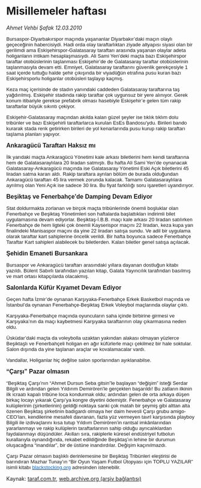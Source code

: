# Misillemeler haftası

*Ahmet Vehbi Şafak 12.03.2010*

<div class="yazi"><p><span style="FONT-FAMILY: 'Arial','sans-serif'; FONT-SIZE: 10pt">Bursaspor-Diyarbak<span style="COLOR: #1a171b">ırspor maçında yaşananlar Diyarbakır’daki maçın olaylı geçeceğinin habercisiydi. Hadi orda olay taraftarlıktan ziyade altyapısı siyasi olan bir gerilimdi ama Eskişehirspor-Galatasaray taraftarı arasında yaşanan olaylar adeta holiganların intikam hesaplaşmasıydı. Ali Sami Yen’deki maçta bazı Eskişehirspor taraftar otobüslerinin taşlanması Eskişehir’de de Galatasaray taraftar otobüslerinin taşlanmasıyla devam etti. Emniyet, Galatasaray taraftarını güvenlik gerekçesiyle 1 saat içerde tuttuğu halde şehir çıkışında bir viyadüğün etrafına pusu kuran bazı Eskişehirsporlu holiganlar otobüsleri taşlayıp kaçmış.<?xml:namespace prefix = o ns = "urn:schemas-microsoft-com:office:office" /><o:p></o:p></span></span></p>
<p><span style="FONT-FAMILY: 'Arial','sans-serif'; COLOR: #1a171b; FONT-SIZE: 10pt">Keza maç içerisinde de stadın yanındaki caddeden Galatasaray taraftarına taş yağdırılmış. Eskişehir stadında rakip taraftar çok uygunsuz bir yere alınıyor. Gerek konum itibariyle gerekse prefabrik olması hasebiyle Eskişehir’e gelen tüm rakip taraftarlar büyük sıkıntı çekiyor.<o:p></o:p></span></p>
<p><span style="FONT-FAMILY: 'Arial','sans-serif'; COLOR: #1a171b; FONT-SIZE: 10pt">Eskişehir-Galatasaray maçından akılda kalan güzel şeyler ise tıklık tıklım dolu tribünler ve bazı Eskişehirli taraftarlarca kurulan EsEs Bandosu’ydu. Birileri bando kurarak stada renk getirirken birileri de yol kenarlarında pusu kurup rakip taraftarı taşlama planları yapıyor.<o:p></o:p></span></p>
<p><b><span style="FONT-FAMILY: 'Arial','sans-serif'; COLOR: #1a171b"><font size="3">Ankaragücü Taraftarı Haksız mı<o:p></o:p></font></span></b></p>
<p><span style="FONT-FAMILY: 'Arial','sans-serif'; COLOR: #1a171b; FONT-SIZE: 10pt">İlk yarıdaki maçta Ankaragücü Yönetimi kale arkası biletlerini hem kendi taraftarına hem de Galatasaraylılara 20 liradan satmıştı. Bu hafta Ali Sami Yen’de oynanacak Galatasaray-Ankaragücü maçında ise Galatasaray Yönetimi Eski Açık biletlerini 45 liradan satma kararı aldı. Rakip taraftara ayrılan bölüm de burada olduğundan Ankaragücü taraftarı 45 lira vermek zorunda kalacak. Tamamı Galatasaraylılara ayrılmış olan Yeni Açık ise sadece 30 lira. Bu fiyat farklılığı soru işaretleri uyandırıyor.<o:p></o:p></span></p>
<p><b><span style="FONT-FAMILY: 'Arial','sans-serif'; COLOR: #1a171b"><font size="3">Beşiktaş ve Fenerbahçe’de Damping Devam Ediyor<o:p></o:p></font></span></b></p>
<p><span style="FONT-FAMILY: 'Arial','sans-serif'; COLOR: #1a171b; FONT-SIZE: 10pt">Stat doldurmakta zorlanan ve birçok maçta tribünlerinde önemli boşluklar olan Fenerbahçe ve Beşiktaş Yönetimleri son haftalarda başlattıkları indirimli bilet uygulamasına devam ediyorlar. Beşiktaş-İ.B.B. maçı kale arkası 20 liradan satılırken Fenerbahçe de hem ligteki çok önemli Kayserispor maçını 22 liradan, keza kupa yarı finalindeki Manisaspor maçını da yine 22 liradan satışa sundu. Ve adil bir uygulama olarak taraftar kart sahiplerine öncelik verildi. Bir hafta boyunca sadece Fenerbahçe Taraftar Kart sahipleri alabilecek bu biletlerden. Kalan biletler genel satışa açılacak.<o:p></o:p></span></p>
<p><b><span style="FONT-FAMILY: 'Arial','sans-serif'; COLOR: #1a171b"><font size="3">Şehidin Emaneti Bursankara<o:p></o:p></font></span></b></p>
<p><span style="FONT-FAMILY: 'Arial','sans-serif'; COLOR: #1a171b; FONT-SIZE: 10pt">Bursaspor ve Ankaragücü taraftarı arasındaki yıllara dayanan dostluğun kitabı yazıldı. Bülent Sabırlı tarafından yazılan kitap, Galata Yayıncılık tarafından basılmış ve mart ortası kitapçılarda olacakmış.<o:p></o:p></span></p>
<p><b><span style="FONT-FAMILY: 'Arial','sans-serif'; COLOR: #1a171b"><font size="3">Salonlarda Küfür Kıyamet Devam Ediyor<o:p></o:p></font></span></b></p>
<p><span style="FONT-FAMILY: 'Arial','sans-serif'; COLOR: #1a171b; FONT-SIZE: 10pt">Geçen hafta İzmir’de oynanan Karşıyaka-Fenerbahçe Erkek Basketbol maçında ve İstanbul’da oynanan Fenerbahçe-Beşiktaş Erkek Voleybol maçlarında olaylar çıktı.<o:p></o:p></span></p>
<p><span style="FONT-FAMILY: 'Arial','sans-serif'; COLOR: #1a171b; FONT-SIZE: 10pt">Karşıyaka-Fenerbahçe maçında oyuncuların saha içinde birbirine girmesi ve Karşıyaka’nın da maçı kaybetmesi Karşıyaka taraftarının olay çıkarmasına neden oldu.<o:p></o:p></span></p>
<p><span style="FONT-FAMILY: 'Arial','sans-serif'; COLOR: #1a171b; FONT-SIZE: 10pt">Üsküdar’daki maçta da voleybolla uzaktan yakından alakası olmayan yüzlerce Beşiktaşlı ve Fenerbahçeli holigan en ağır küfürlerle maçı çekilmez bir hale soktula</span><span style="FONT-FAMILY: 'Arial','sans-serif'; FONT-SIZE: 10pt">r. <span style="COLOR: #1a171b">Salon dışında da yine taşlanan araçlar ve kovalamacalar vardı.<o:p></o:p></span></span></p>
<p><span style="FONT-FAMILY: 'Arial','sans-serif'; COLOR: #1a171b; FONT-SIZE: 10pt">Vandallar, Holiganlar </span><span style="FONT-FAMILY: 'Arial','sans-serif'; FONT-SIZE: 10pt">hiç <span style="COLOR: #1a171b">değilse salon sporlarında</span>n <span style="COLOR: #1a171b">ayıklanabilse.<o:p></o:p></span></span></p>
<p><b><span style="FONT-FAMILY: 'Arial','sans-serif'; COLOR: #1a171b"><font size="3">“Çarşı” Pazar olmasın<o:p></o:p></font></span></b></p>
<p><span style="FONT-FAMILY: 'Arial','sans-serif'; COLOR: #1a171b; FONT-SIZE: 10pt">“Beşiktaş Çarşı’nın “Ahm</span><span style="FONT-FAMILY: 'Arial','sans-serif'; FONT-SIZE: 10pt">et <span style="COLOR: #1a171b">Dursun Seba gitsin”le başlayan “değişim” isteğ</span>i <span style="COLOR: #1a171b">Serdar Bilgili ve ardından </span>gelen <span style="COLOR: #1a171b">Yıldırım Demirören’le gerçekten başarıldı! Bu zatların ilkinin ilk icraatı kapalı tribüne loca kondurmak oldu; ardından gelen de orta arkaya düşen birkaç locayı yıkarak Çarşı’ya kongre diyetini ödemiştir. Fenerbahçe ve Galatasaray kulüplerinin (şirketlerinin) geldiği noktaya sanki çok matah bir şeymiş gibi alttan alta özenen Beşiktaş şirketinin </span>badigar<span style="COLOR: #1a171b">dı olmaya her daim </span>hevesli <span style="COLOR: #1a171b">Çarşı grubu amigo-</span>CEO’la<span style="COLOR: #1a171b">rı, kendilerine mesafeli </span>davra<span style="COLOR: #1a171b">nan, fazla yüz vermeyen </span>tavrI k<span style="COLOR: #1a171b">arşısında playboy Bilgili </span>ile izd<span style="COLOR: #1a171b">ivaçlarını kısa tutup </span>Yıldı<span style="COLOR: #1a171b">ım Demirören’in rantsal </span>imkâ<span style="COLOR: #1a171b">nlarından yararlanmayı </span>ve r<span style="COLOR: #1a171b">akip kulüplerin </span>tara<span style="COLOR: #1a171b">ftarlarının sahip olduğu </span>ayr<span style="COLOR: #1a171b">ıcalıklardan </span>fay<span style="COLOR: #1a171b">dalanmayı düşündüler. </span>Ak<span style="COLOR: #1a171b">ılları sıra, rakiplerle </span>kü<span style="COLOR: #1a171b">resel endüstriyel </span>fu<span style="COLOR: #1a171b">tbolun kurallarıyla </span>o<span style="COLOR: #1a171b">ynandığında, </span>r<span style="COLOR: #1a171b">ekabet edildiğinde Beşiktaş’ın lehine bir durumun oluşacağına </span>“i<span style="COLOR: #1a171b">nandılar”, bir de üstüne </span>inandırdılar. Değişim k<span style="COLOR: #1a171b">açınılmazdı.<o:p></o:p></span></span></p>
<p><span style="FONT-FAMILY: 'Arial','sans-serif'; COLOR: #1a171b; FONT-SIZE: 10pt">Çarşı Pazar olmasın başlıklı derinlemesine bir Beşiktaş Tribünleri eleştirisi de barındıran Mazhar Tunay’ın “Bir Oyun Yaşam Futbol Ütopyası için TOPLU YAZILAR” isimli kitabı </span><span style="FONT-FAMILY: 'Arial','sans-serif'; FONT-SIZE: 10pt"><a href="http://blackstocking.org/"><span style="COLOR: #0066cc">blackstocking.org</span></a><span style="COLOR: #1a171b"> adresinden istenebilir.<o:p></o:p></span></span></p>
</div>

Kaynak: [taraf.com.tr](http://www.taraf.com.tr:80/makale/10420.htm), [web.archive.org (arşiv bağlantısı)](http://web.archive.org/web/20100315080152/http://www.taraf.com.tr:80/makale/10420.htm)

